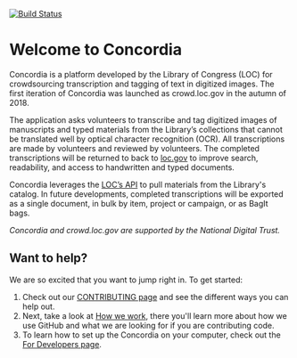 [![Build Status](https://travis-ci.org/LibraryOfCongress/concordia.svg?branch=master)](https://travis-ci.org/LibraryOfCongress/concordia)

# Welcome to Concordia 

Concordia is a platform developed by the Library of Congress (LOC) for crowdsourcing transcription and tagging of text in digitized images. The first iteration of Concordia was launched as crowd.loc.gov in the autumn of 2018. 

The application asks volunteers to transcribe and tag digitized images of manuscripts and typed materials from the Library’s collections that cannot be translated well by optical character recognition (OCR). All transcriptions are made by volunteers and reviewed by volunteers. The completed transcriptions will be returned to back to [loc.gov](https://www.loc.gov/) to improve search, readability, and access to handwritten and typed documents.

Concordia leverages the [LOC’s API](https://libraryofcongress.github.io/data-exploration/) to pull materials from the Library's catalog. In future developments, completed transcriptions will be exported as a single document, in bulk by item, project or campaign, or as BagIt bags. 

_Concordia and crowd.loc.gov are supported by the National Digital Trust._

## Want to help?

We are so excited that you want to jump right in. To get started:

1. Check out our [CONTRIBUTING page](docs/CONTRIBUTING.md) and see the different ways you can help out. 
2. Next, take a look at [How we work](docs/how-we-work.md), there you'll learn more about how we use GitHub and what we are looking for if you are contributing code.  
3. To learn how to set up the Concordia on your computer, check out the [For Developers page](docs/for-developers.md).

